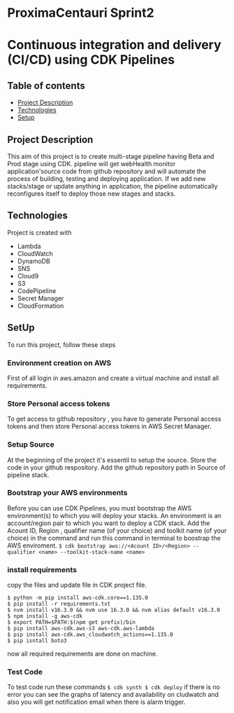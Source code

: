 # ProximaCentauri Sprint2
# Continuous integration and delivery (CI/CD) using CDK Pipelines

## Table of contents
* [Project Description](#Project-Description)
* [Technologies](#technologies)
* [Setup](#setup)


## Project Description
This aim of this project is to create multi-stage pipeline having Beta and Prod stage using CDK. pipeline will get webHealth monitor application'source code from github repository and will automate the process of building, testing and deploying application. If we add new stacks/stage or update anything in application, the pipeline automatically reconfigures itself to deploy those new stages and stacks. 

## Technologies 
Project is created with 
* Lambda
* CloudWatch
* DynamoDB
* SNS
* Cloud9
* S3
* CodePipeline
* Secret Manager
* CloudFormation

## SetUp
To run this project, follow these steps 
### Environment creation on AWS
First of all login in aws.amazon and create a virtual machine and install all requirements.
### Store Personal access tokens 
To get access to github repository , you have to generate Personal access tokens and then store Personal access tokens in AWS Secret Manager.
### Setup Source
At the beginning of the project it's essentil to setup the source. Store the code in your github respository. Add the github repository path in Source of pipeline stack.
### Bootstrap your AWS environments
Before you can use CDK Pipelines, you must bootstrap the AWS environment(s) to which you will deploy your stacks. An environment is an account/region pair to which you want to deploy a CDK stack. Add the Acount ID, Region , qualifier name (of your choice) and toolkit name (of your choice) in the command and run this command in terminal to boostrap the AWS enviroment.
`
$ cdk bootstrap aws://<Acount ID>/<Region> --qualifier <name> --toolkit-stack-name <name>
`

### install requirements 
copy the files and update file in CDK project file. 
``````
$ python -m pip install aws-cdk.core==1.135.0
$ pip install -r requirements.txt
$ nvm install v16.3.0 && nvm use 16.3.0 && nvm alias default v16.3.0
$ npm install -g aws-cdk
$ export PATH=$PATH:$(npm get prefix)/bin
$ pip install aws-cdk.aws-s3 aws-cdk.aws-lambda
$ pip install aws-cdk.aws_cloudwatch_actions==1.135.0
$ pip isntall boto3
``````
now all required requirements are done on machine. 
### Test Code
To test code run these commands
``
$ cdk synth
$ cdk deploy
``
if there is no error you can see the graphs of latency and availability on cludwatch and also you will get notification email when there is alarm trigger.  

